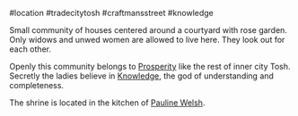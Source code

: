 #location #tradecitytosh #craftmansstreet #knowledge  

Small community of houses centered around a courtyard with rose garden. Only widows and unwed women are allowed to live here. They look out for each other. 

Openly this community belongs to [Prosperity](obsidian://open?vault=World%20Wiki&file=_Pantheon%2FG_Prosperity) like the rest of inner city Tosh. Secretly the ladies believe in [Knowledge](obsidian://open?vault=World%20Wiki&file=_Pantheon%2FG_Knowledge), the god of understanding and completeness.

The shrine is located in the kitchen of [Pauline Welsh](obsidian://open?vault=World%20Wiki&file=Confederation%20of%20Cernia%2FTradecity%20Tosh%2FCraftman's%20Street%2FP_Pauline%20Welsh).